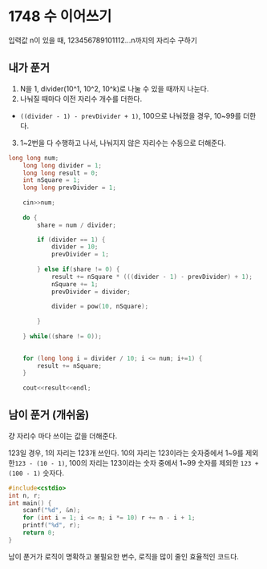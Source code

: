 # 1748 수 이어쓰기

입력값 n이 있을 때, 123456789101112...n까지의 자리수 구하기

## 내가 푼거

1. N을 1, divider(10^1, 10^2, 10^k)로 나눌 수 있을 때까지 나눈다. 
2. 나눠질 때마다 이전 자리수 개수를 더한다.
  - `((divider - 1) - prevDivider + 1)`, 100으로 나눠졌을 경우, 10~99를 더한다.
3. 1~2번을 다 수행하고 나서, 나눠지지 않은 자리수는 수동으로 더해준다.


```C
long long num;
    long long divider = 1;
    long long result = 0;
    int nSquare = 1;
    long long prevDivider = 1;
    
    cin>>num;
    
    do {
        share = num / divider;

        if (divider == 1) {
            divider = 10;
            prevDivider = 1;
            
        } else if(share != 0) {
            result += nSquare * (((divider - 1) - prevDivider) + 1);
            nSquare += 1;
            prevDivider = divider;
            
            divider = pow(10, nSquare);
            
        }
        
    } while((share != 0));
    

    for (long long i = divider / 10; i <= num; i+=1) {
        result += nSquare;
    }
    
    cout<<result<<endl;
```

## 남이 푼거 (개쉬움)

걍 자리수 마다 쓰이는 값을 더해준다.

123일 경우, 1의 자리는 123개 쓰인다. 10의 자리는 123이라는 숫자중에서 1~9를 제외한`123 - (10 - 1)`, 100의 자리는 123이라는 숫자 중에서 1~99 숫자를 제외한 `123 + (100 - 1)` 숫자다.

```C
#include<cstdio>
int n, r;
int main() {
    scanf("%d", &n);
    for (int i = 1; i <= n; i *= 10) r += n - i + 1;
    printf("%d", r);
    return 0;
}
```

남이 푼거가 로직이 명확하고 불필요한 변수, 로직을 많이 줄인 효율적인 코드다.
